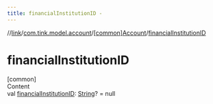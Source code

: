 ```yaml
---
title: financialInstitutionID -
---
```

//[link](../../index.md)/[com.tink.model.account](../index.md)/[[common]Account](index.md)/[financialInstitutionID](financial-institution-i-d.md)



# financialInstitutionID  
[common]  
Content  
val [financialInstitutionID](financial-institution-i-d.md): [String](https://kotlinlang.org/api/latest/jvm/stdlib/kotlin/-string/index.html)? = null  



